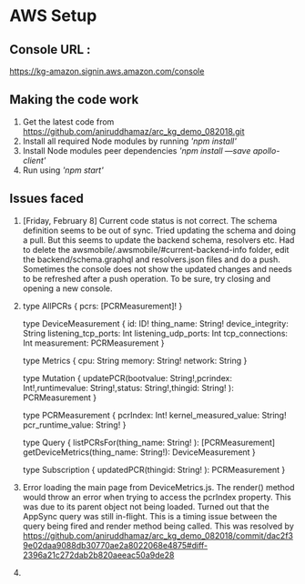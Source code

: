 # AWS Setup

## Console URL : 

https://kg-amazon.signin.aws.amazon.com/console


## Making the code work

1. Get the latest code from https://github.com/aniruddhamaz/arc_kg_demo_082018.git
2. Install all required Node modules by running *'npm install'*
3. Install Node modules peer dependencies *'npm install —save apollo-client'*
4. Run using *'npm start'*



## Issues faced

1. [Friday, February 8] Current code status is not correct. The schema definition seems to be out of sync. Tried updating the schema and doing a pull. But this seems to update the backend schema, resolvers etc. Had to delete the awsmobile/.awsmobile/#current-backend-info folder, edit the backend/schema.graphql and resolvers.json files and do a push. Sometimes the console does not show the updated changes and needs to be refreshed after a push operation. To be sure, try closing and opening a new console.
2.  
    type AllPCRs
    {
    pcrs: [PCRMeasurement]!
    }
    
    type DeviceMeasurement
    {
        id: ID!
        thing_name: String!
        device_integrity: String
        listening_tcp_ports: Int
        listening_udp_ports: Int
        tcp_connections: Int
        measurement: PCRMeasurement
    }
    
    type Metrics
    {
    cpu: String
    memory: String!
    network: String
    }
    
    type Mutation
    {
    updatePCR(bootvalue: String!,pcrindex: Int!,runtimevalue: String!,status: String!,thingid: String! ): PCRMeasurement
    }
    
    type PCRMeasurement
    {
    pcrIndex: Int!
    kernel_measured_value: String!
    pcr_runtime_value: String!
    }
    
    type Query
    {
        listPCRsFor(thing_name: String! ): [PCRMeasurement]
        getDeviceMetrics(thing_name: String!): DeviceMeasurement
    }
    
    type Subscription
    {
    updatedPCR(thingid: String! ): PCRMeasurement
    } 
3. Error loading the main page from DeviceMetrics.js. The render() method would throw an error when trying to access the pcrIndex property. This was due to its parent object not being loaded. Turned out that the AppSync query was still in-flight. This is a timing issue between the query being fired and render method being called. This was resolved by https://github.com/aniruddhamaz/arc_kg_demo_082018/commit/dac2f39e02daa9088db30770ae2a8022068e4875#diff-2396a21c272dab2b820aeeac50a9de28
4. 


